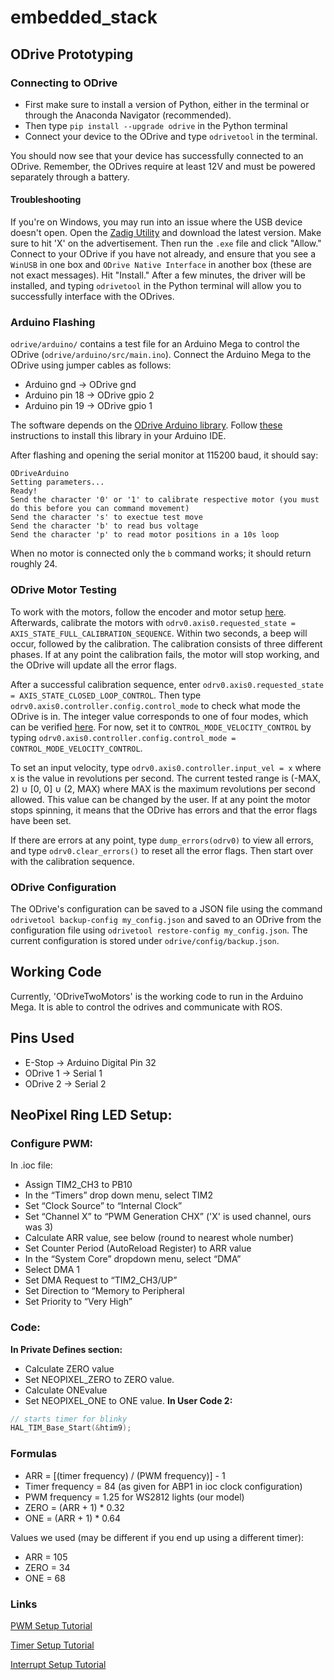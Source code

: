 # embedded_stack

## ODrive Prototyping

### Connecting to ODrive

* First make sure to install a version of Python, either in the terminal or through the Anaconda Navigator (recommended).
* Then type `pip install --upgrade odrive` in the Python terminal
* Connect your device to the ODrive and type `odrivetool` in the terminal.

You should now see that your device has successfully connected to an ODrive. Remember, the ODrives require at least 12V and must be powered separately through a battery.

#### Troubleshooting

If you're on Windows, you may run into an issue where the USB device doesn't open. Open the [Zadig Utility](https://zadig.akeo.ie/) and download the latest version. Make sure to hit 'X' on the advertisement. Then run the `.exe` file and click "Allow." Connect to your ODrive if you have not already, and ensure that you see a `WinUSB` in one box and `ODrive Native Interface` in another box (these are not exact messages). Hit "Install." After a few minutes, the driver will be installed, and typing `odrivetool` in the Python terminal will allow you to successfully interface with the ODrives.

### Arduino Flashing

`odrive/arduino/` contains a test file for an Arduino Mega to control the ODrive (`odrive/arduino/src/main.ino`). Connect the Arduino Mega to the ODrive using jumper cables as follows:

* Arduino gnd -> ODrive gnd
* Arduino pin 18 -> ODrive gpio 2
* Arduino pin 19 -> ODrive gpio 1

The software depends on the [ODrive Arduino library](https://github.com/odriverobotics/ODrive/tree/master/Arduino/ODriveArduino). Follow [these](https://github.com/odriverobotics/ODrive/blob/master/Arduino/ODriveArduino/README.md) instructions to install this library in your Arduino IDE.

After flashing and opening the serial monitor at 115200 baud, it should say:

```
ODriveArduino
Setting parameters...
Ready!
Send the character '0' or '1' to calibrate respective motor (you must do this before you can command movement)
Send the character 's' to exectue test move
Send the character 'b' to read bus voltage
Send the character 'p' to read motor positions in a 10s loop
```

When no motor is connected only the `b` command works; it should return roughly 24.

### ODrive Motor Testing

To work with the motors, follow the encoder and motor setup [here](https://docs.odriverobotics.com/v/latest/getting-started.html#motor-configuration).
Afterwards, calibrate the motors with `odrv0.axis0.requested_state = AXIS_STATE_FULL_CALIBRATION_SEQUENCE`. Within two seconds, a beep will occur, followed by the calibration. The calibration consists of three different phases. If at any point the calibration fails, the motor will stop working, and the ODrive will update all the error flags.

After a successful calibration sequence, enter `odrv0.axis0.requested_state = AXIS_STATE_CLOSED_LOOP_CONTROL`. Then type `odrv0.axis0.controller.config.control_mode` to check what mode the ODrive is in. The integer value corresponds to one of four modes, which can be verified [here](https://betadocs.odriverobotics.com/api/odrive.controller.controlmode). For now, set it to `CONTROL_MODE_VELOCITY_CONTROL` by typing `odrv0.axis0.controller.config.control_mode = CONTROL_MODE_VELOCITY_CONTROL`.

To set an input velocity, type `odrv0.axis0.controller.input_vel = x` where x is the value in revolutions per second. The current tested range is (-MAX, 2) ∪ [0, 0] ∪ (2, MAX) where MAX is the maximum revolutions per second allowed. This value can be changed by the user. If at any point the motor stops spinning, it means that the ODrive has errors and that the error flags have been set.

If there are errors at any point, type `dump_errors(odrv0)` to view all errors, and type `odrv0.clear_errors()` to reset all the error flags. Then start over with the calibration sequence.

### ODrive Configuration

The ODrive's configuration can be saved to a JSON file using the command `odrivetool backup-config my_config.json` and saved to an ODrive from the configuration file using `odrivetool restore-config my_config.json`. The current configuration is stored under `odrive/config/backup.json`.

## Working Code

Currently, 'ODriveTwoMotors' is the working code to run in the Arduino Mega. It is able to control the odrives and communicate with ROS. 

## Pins Used

* E-Stop -> Arduino Digital Pin 32
* ODrive 1 -> Serial 1
* ODrive 2 -> Serial 2

## NeoPixel Ring LED Setup:

### Configure PWM:

In .ioc file:
* Assign TIM2_CH3 to PB10
* In the “Timers” drop down menu, select TIM2
* Set “Clock Source” to “Internal Clock” 
* Set “Channel X” to “PWM Generation CHX” ('X' is used channel, ours was 3)
* Calculate ARR value, see below (round to nearest whole number)
* Set Counter Period (AutoReload Register) to ARR value
* In the “System Core” dropdown menu, select “DMA”
* Select DMA 1
* Set DMA Request to “TIM2_CH3/UP”
* Set Direction to “Memory to Peripheral
* Set Priority to “Very High”

### Code:

**In Private Defines section:**
* Calculate ZERO value
* Set NEOPIXEL_ZERO to ZERO value.
* Calculate ONEvalue
* Set NEOPIXEL_ONE to ONE value.
**In User Code 2:**
```c
// starts timer for blinky
HAL_TIM_Base_Start(&htim9);
```
### Formulas

* ARR = [(timer frequency) / (PWM frequency)] - 1
* Timer frequency = 84 (as given for ABP1 in ioc clock configuration)
* PWM frequency = 1.25 for WS2812 lights (our model)
* ZERO = (ARR + 1) * 0.32
* ONE = (ARR + 1) * 0.64

Values we used (may be different if you end up using a different timer):

* ARR = 105
* ZERO = 34
* ONE = 68

### Links

[PWM Setup Tutorial](https://forum.digikey.com/t/controlling-neopixels-with-stm32/20527 "Controlling NeoPixels with STM32")

[Timer Setup Tutorial](https://www.digikey.com/en/maker/projects/getting-started-with-stm32-timers-and-timer-interrupts/d08e6493cefa486fb1e79c43c0b08cc6 "Getting Started with STM32 - Timers and Timer Interrupts")

[Interrupt Setup Tutorial](https://microcontrollerslab.com/stm32-blue-pill-external-interrupts-stm32cube-ide/ "STM32 Blue Pill External Interrupts with STM32Cube IDE and HAL Libraries")
